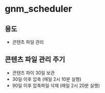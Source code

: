 # gnm_scheduler

## 용도

- 콘텐츠 파일 관리

## 콘텐츠 파일 관리 주기

- 콘텐츠 파이 30일 보관
- 30일 이후 압축 (매일 2시 10분 실행)
- 90일 이후 압축파일 삭제 (매일 2시 20분 실행)
